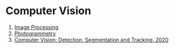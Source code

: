 # Computer Vision
1. [Image Processing](./Image%20Processing/index.md)
2. [Photogrammetry](./Photogrammetry/index.md)
3. [Computer Vision: Detection, Segmentation and Tracking, 2020](./Computer%20Vision:%20Detection,%20Segmentation%20and%20Tracking,%202020/index.md)
